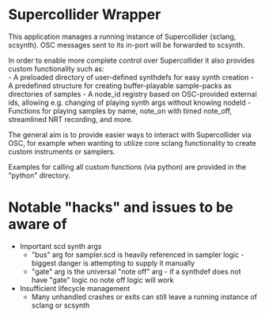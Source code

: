 # Supercollider Wrapper
This application manages a running instance of Supercollider (sclang, scsynth). OSC messages
	sent to its in-port will be forwarded to scsynth.

In order to enable more complete control over Supercollider it also provides custom functionality
	such as:	
	- A preloaded directory of user-defined synthdefs for easy synth creation
	- A predefined structure for creating buffer-playable sample-packs as directories of samples
	- A node_id registry based on OSC-provided external ids, allowing e.g. changing of playing synth args without
		knowing nodeId
	- Functions for playing samples by name, note_on with timed note_off, streamlined NRT recording,
		and more. 

The general aim is to provide easier ways to interact with Supercollider via OSC, for example
	when wanting to utilize core sclang functionality to create custom instruments or samplers.

Examples for calling all custom functions (via python) are provided in the "python" directory.

# Notable "hacks" and issues to be aware of
- Important scd synth args
    - "bus" arg for sampler.scd is heavily referenced in sampler logic - biggest danger is attempting to supply it manually
    - "gate" arg is the universal "note off" arg - if a synthdef does not have "gate" logic no note off logic will work
- Insufficient lifecycle management
    - Many unhandled crashes or exits can still leave a running instance of sclang or scsynth
